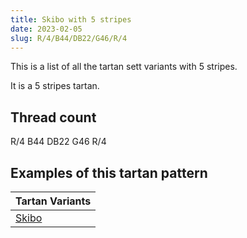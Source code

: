 ```yaml
---
title: Skibo with 5 stripes
date: 2023-02-05
slug: R/4/B44/DB22/G46/R/4
---
```

This is a list of all the tartan sett variants with 5 stripes.

It is a 5 stripes tartan.


## Thread count
R/4 B44 DB22 G46 R/4

## Examples of this tartan pattern

| Tartan Variants |
|---------------|
| [Skibo](/variants/r/4/b44/db22/g46/r/4-b304080-db000050-g008000-rc00000)||

